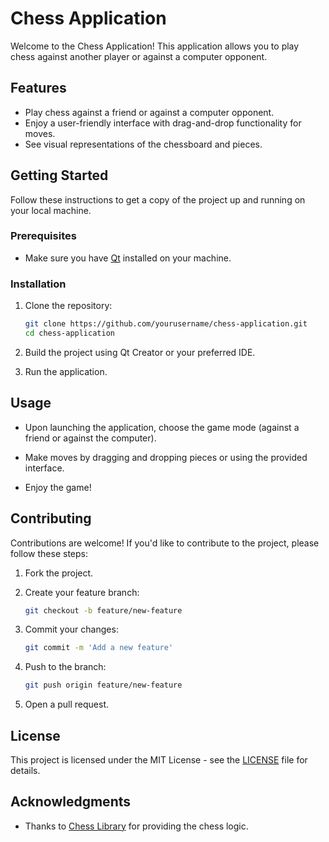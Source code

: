 # Chess Application

Welcome to the Chess Application! This application allows you to play chess against another player or against a computer opponent.

## Features

- Play chess against a friend or against a computer opponent.
- Enjoy a user-friendly interface with drag-and-drop functionality for moves.
- See visual representations of the chessboard and pieces.

## Getting Started

Follow these instructions to get a copy of the project up and running on your local machine.

### Prerequisites

- Make sure you have [Qt](https://www.qt.io/download) installed on your machine.

### Installation

1. Clone the repository:

    ```bash
    git clone https://github.com/yourusername/chess-application.git
    cd chess-application
    ```

2. Build the project using Qt Creator or your preferred IDE.

3. Run the application.

## Usage

- Upon launching the application, choose the game mode (against a friend or against the computer).

- Make moves by dragging and dropping pieces or using the provided interface.

- Enjoy the game!

## Contributing

Contributions are welcome! If you'd like to contribute to the project, please follow these steps:

1. Fork the project.

2. Create your feature branch:

    ```bash
    git checkout -b feature/new-feature
    ```

3. Commit your changes:

    ```bash
    git commit -m 'Add a new feature'
    ```

4. Push to the branch:

    ```bash
    git push origin feature/new-feature
    ```

5. Open a pull request.

## License

This project is licensed under the MIT License - see the [LICENSE](LICENSE) file for details.

## Acknowledgments

- Thanks to [Chess Library](https://github.com/billforsternz/thc-chess-library) for providing the chess logic.
